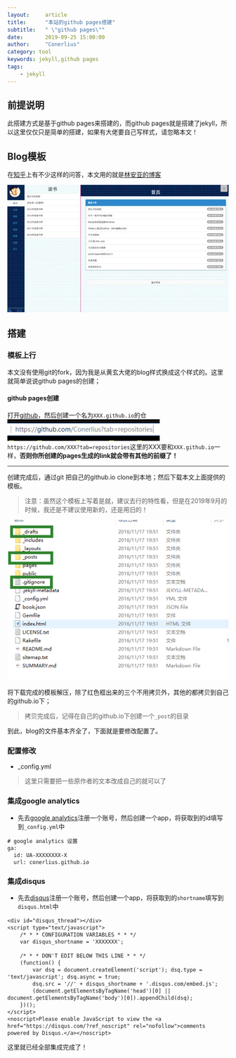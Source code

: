 ```yaml
---
layout:     article
title:      "本站的github pages搭建"
subtitle:   " \"github pages\""
date:       2019-09-25 15:00:00
author:     "Conerlius"
category: tool
keywords: jekyll,github pages
tags:
    - jekyll
---
```


## 前提说明

此搭建方式是基于github pages来搭建的，而github pages就是搭建了jekyll，所以这里仅仅只是简单的搭建，如果有大佬要自己写样式，请忽略本文！

## Blog模板

在[知乎](https://www.zhihu.com/question/20223939/answer/29742210)上有不少这样的问答，本文用的就是[林安亚的博客](https://github.com/lay1010/lay1010.github.io)

![jpg](/images/computer/tool/jekyll_github_pages_1.jpg)

## 搭建

### 模板上行

本文没有使用git的fork，因为我是从黄玄大佬的blog样式换成这个样式的。这里就简单说说github pages的创建；

#### github pages创建

打开[github](https://github.com/)，然后创建一个名为`XXX.github.io`的仓
![jpg](/images/computer/tool/jekyll_github_pages_2.jpg)
``https://github.com/XXX?tab=repositories``这里的XXX要和`XXX.github.io`一样，**否则你所创建的pages生成的link就会带有其他的前缀了！**

---

创建完成后，通过git 把自己的github.io clone到本地；然后下载本文上面提供的模板。
> 注意：虽然这个模板上写着是就，建议去行的特性看，但是在2019年9月的时候，我还是不建议使用新的，还是用旧的！
> 
![jpg](/images/computer/tool/jekyll_github_pages_3.jpg)

将下载完成的模板解压，除了红色框出来的三个不用拷贝外，其他的都拷贝到自己的github.io下；
> 拷贝完成后，记得在自己的github.io下创建一个`_post`的目录

到此，blog的文件基本齐全了，下面就是要修改配置了。

### 配置修改

* _config.yml
> 这里只需要把一些原作者的文本改成自己的就可以了

### 集成google analytics

* 先去[google analytics](https://analytics.google.com/analytics/web/)注册一个账号，然后创建一个app，将获取到的id填写到`_config.yml`中
  
```
# google analytics 设置
ga:
  id: UA-XXXXXXXX-X
  url: conerlius.github.io
```

### 集成disqus

* 先去[disqus](https://disqus.com)注册一个账号，然后创建一个app，将获取到的`shortname`填写到`disqus.html`中
  
```
<div id="disqus_thread"></div>
<script type="text/javascript">
    /* * * CONFIGURATION VARIABLES * * */
    var disqus_shortname = 'XXXXXXX';
    
    /* * * DON'T EDIT BELOW THIS LINE * * */
    (function() {
        var dsq = document.createElement('script'); dsq.type = 'text/javascript'; dsq.async = true;
        dsq.src = '//' + disqus_shortname + '.disqus.com/embed.js';
        (document.getElementsByTagName('head')[0] || document.getElementsByTagName('body')[0]).appendChild(dsq);
    })();
</script>
<noscript>Please enable JavaScript to view the <a href="https://disqus.com/?ref_noscript" rel="nofollow">comments powered by Disqus.</a></noscript>

```

这里就已经全部集成完成了！